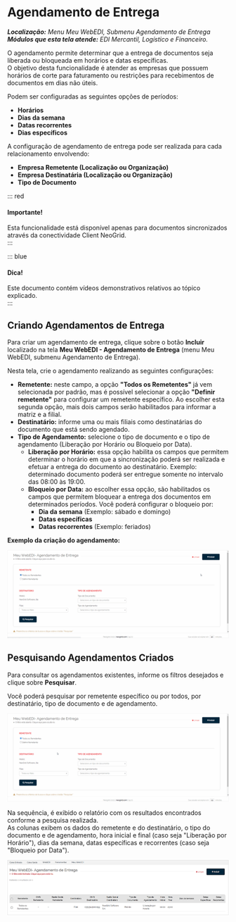 # Agendamento de Entrega  

_**Localização:** Menu Meu WebEDI, Submenu Agendamento de Entrega_  
_**Módulos que esta tela atende:** EDI Mercantil, Logístico e Financeiro._  

O agendamento permite determinar que a entrega de documentos seja liberada ou bloqueada em horários e datas específicas.  
O objetivo desta funcionalidade é atender as empresas que possuem horários de corte para faturamento ou restrições para recebimentos de documentos em dias não úteis.  

Podem ser configuradas as seguintes opções de períodos:  
+ **Horários** 
+ **Dias da semana**   
+ **Datas recorrentes**   
+ **Dias específicos**   

A configuração de agendamento de entrega pode ser realizada para cada relacionamento envolvendo:  
+ **Empresa Remetente (Localização ou Organização)**  
+ **Empresa Destinatária (Localização ou Organização)**  
+ **Tipo de Documento**  

::: red
#### Importante!
Esta funcionalidade está disponível apenas para documentos sincronizados através da conectividade Client NeoGrid.  
:::  

::: blue
#### Dica!
Este documento contém vídeos demonstrativos relativos ao tópico explicado.  
:::  

## Criando Agendamentos de Entrega  

Para criar um agendamento de entrega, clique sobre o botão **Incluir** localizado na tela **Meu WebEDI - Agendamento de Entrega** (menu Meu WebEDI, submenu Agendamento de Entrega).  

Nesta tela, crie o agendamento realizando as seguintes configurações:  
+ **Remetente:** neste campo, a opção **"Todos os Remetentes"** já vem selecionada por padrão, mas é possível selecionar a opção **"Definir remetente"** para configurar um remetente específico. Ao escolher esta segunda opção, mais dois campos serão habilitados para informar a matriz e a filial.  
+ **Destinatário:** informe uma ou mais filiais como destinatárias do documento que está sendo agendado.  
+ **Tipo de Agendamento:** selecione o tipo de documento e o tipo de agendamento (Liberação por Horário ou Bloqueio por Data).  
  - **Liberação por Horário:** essa opção habilita os campos que permitem determinar o horário em que a sincronização poderá ser realizada e efetuar a entrega do documento ao destinatário. Exemplo: determinado documento poderá ser entregue somente no intervalo das 08:00 às 19:00.   
  - **Bloqueio por Data:** ao escolher essa opção, são habilitados os campos que permitem bloquear a entrega dos documentos em determinados períodos. Você poderá configurar o bloqueio por:  
    - **Dia da semana** (Exemplo: sábado e domingo)  
    - **Datas específicas**  
    - **Datas recorrentes** (Exemplo: feriados)   

**Exemplo da criação do agendamento:**  

![](../../img/meu_webedi/age03gif.gif)


## Pesquisando Agendamentos Criados  

Para consultar os agendamentos existentes, informe os filtros desejados e clique sobre **Pesquisar**.  

Você poderá pesquisar por remetente específico ou por todos, por destinatário, tipo de documento e de agendamento.

![](../../img/meu_webedi/age01gif.gif)

Na sequência, é exibido o relatório com os resultados encontrados conforme a pesquisa realizada.  
As colunas exibem os dados do remetente e do destinatário, o tipo do documento e de agendamento, hora inicial e final (caso seja "Liberação por Horário"), dias da semana, datas específicas e recorrentes (caso seja "Bloqueio por Data").     

![](../../img/meu_webedi/age02.png)

